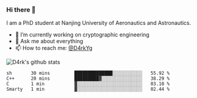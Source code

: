 ### Hi there 👋

I am a PhD student at Nanjing University of Aeronautics and Astronautics.

- 🔭 I’m currently working on cryptographic engineering
- 💬 Ask me about everything
- 📫 How to reach me: [@D4rkYg](https://twitter.com/D4rkYg)

![D4rk's github stats](https://github-readme-stats.vercel.app/api?username=dd4rk&show_icons=true&title_color=fff&icon_color=79ff97&text_color=9f9f9f&bg_color=151515)

<!--START_SECTION:waka-->
```text
sh       30 mins         ██████████████░░░░░░░░░░░   55.92 % 
C++      20 mins         █████████▓░░░░░░░░░░░░░░░   38.29 % 
C        1 min           ▓░░░░░░░░░░░░░░░░░░░░░░░░   03.10 % 
Smarty   1 min           ▓░░░░░░░░░░░░░░░░░░░░░░░░   02.44 % 
```
<!--END_SECTION:waka-->
